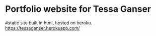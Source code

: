 # Portfolio website for Tessa Ganser

#static site built in html, hosted on heroku. https://tessaganser.herokuapp.com/
